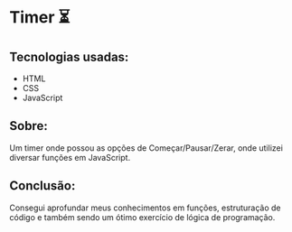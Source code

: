 # Timer ⏳

## Tecnologias usadas:
- HTML
- CSS
- JavaScript

## Sobre:
Um timer onde possou as opções de Começar/Pausar/Zerar, onde utilizei diversar funções em JavaScript.

## Conclusão:
Consegui aprofundar meus conhecimentos em funções, estruturação de código e também sendo um ótimo exercício de lógica de programação.
